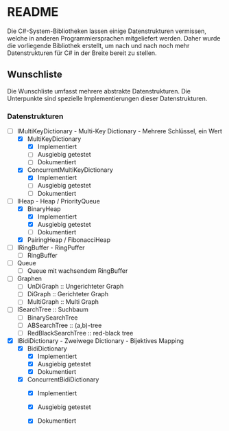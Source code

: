 # README

Die C#-System-Bibliotheken lassen einige Datenstrukturen vermissen, welche in anderen 
Programmiersprachen mitgeliefert werden. Daher wurde die vorliegende Bibliothek erstellt,
um nach und nach noch mehr Datenstrukturen für C# in der Breite bereit zu stellen.

## Wunschliste

Die Wunschliste umfasst mehrere abstrakte Datenstrukturen. Die Unterpunkte sind spezielle 
Implementierungen dieser Datenstrukturen.

### Datenstrukturen
 - [ ] IMultiKeyDictionary - Multi-Key Dictionary - Mehrere Schlüssel, ein Wert
   - [X] MultiKeyDictionary
     - [X] Implementiert
     - [ ] Ausgiebig getestet
     - [ ] Dokumentiert
   - [X] ConcurrentMultiKeyDictionary
     - [X] Implementiert
     - [ ] Ausgiebig getestet
     - [ ] Dokumentiert
 - [ ] IHeap - Heap / PriorityQueue
   - [X] BinaryHeap
     - [X] Implementiert
     - [X] Ausgiebig getestet
     - [ ] Dokumentiert
   - [X] PairingHeap / FibonacciHeap
 - [ ] IRingBuffer - RingPuffer
   - [ ] RingBuffer
 - [ ] Queue
   - [ ] Queue mit wachsendem RingBuffer
 - [ ] Graphen
   - [ ] UnDiGraph :: Ungerichteter Graph
   - [ ] DiGraph :: Gerichteter Graph
   - [ ] MultiGraph :: Multi Graph
 - [ ] ISearchTree :: Suchbaum
   - [ ] BinarySearchTree
   - [ ] ABSearchTree :: (a,b)-tree
   - [ ] RedBlackSearchTree :: red-black tree
 - [X] IBidiDictionary - Zweiwege Dictionary - Bijektives Mapping
   - [X] BidiDictionary
     - [X] Implementiert
     - [X] Ausgiebig getestet
     - [X] Dokumentiert
   - [X] ConcurrentBidiDictionary
     - [X] Implementiert
     - [X] Ausgiebig getestet
     - [X] Dokumentiert


